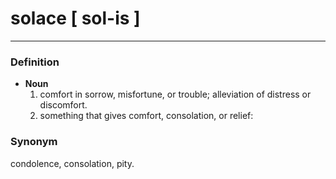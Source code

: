 # solace [ sol-is ]
---
### Definition
- **Noun**
    1. comfort in sorrow, misfortune, or trouble; alleviation of distress or discomfort.
    2. something that gives comfort, consolation, or relief:
### Synonym
condolence, consolation, pity.
